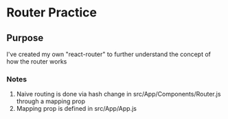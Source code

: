 # Router Practice

## Purpose
I've created my own "react-router" to further understand the concept of how the router works

### Notes

1. Naive routing is done via hash change in src/App/Components/Router.js through a mapping prop
2. Mapping prop is defined in src/App/App.js